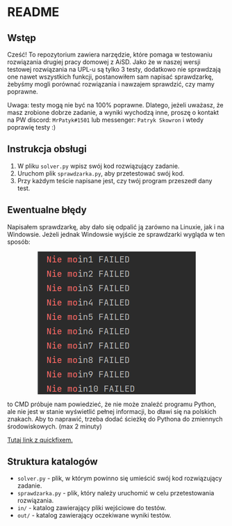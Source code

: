 # README

## Wstęp

Cześć! To repozytorium zawiera narzędzie, które pomaga w testowaniu rozwiązania drugiej pracy domowej z AiSD.
Jako że w naszej wersji testowej rozwiązania na UPL-u są tylko 3 testy, dodatkowo nie sprawdzają one nawet wszystkich funkcji,
postanowiłem sam napisać sprawdzarkę, żebyśmy mogli porównać rozwiązania i nawzajem sprawdzić, czy mamy poprawne.

Uwaga: testy mogą nie być na 100% poprawne.
Dlatego, jeżeli uważasz, że masz zrobione dobrze zadanie,
a wyniki wychodzą inne,
proszę o kontakt na PW discord: `MrPatyk#1501` lub messenger: `Patryk Skowron`
i wtedy poprawię testy :)

## Instrukcja obsługi

1. W pliku `solver.py` wpisz swój kod rozwiązujący zadanie.
2. Uruchom plik `sprawdzarka.py`, aby przetestować swój kod.
3. Przy każdym teście napisane jest, czy twój program przeszedł dany test.

## Ewentualne błędy
Napisałem sprawdzarkę, aby dało się odpalić ją zarówno na Linuxie, jak i na Windowsie. Jeżeli jednak Windowsie wyjście ze sprawdzarki wygląda w ten sposób:

<img src="windows.png" alt="zdjęcie" style="display: block; margin: 0 auto;">

to CMD próbuje nam powiedzieć, że nie może znaleźć programu Python, ale nie jest w stanie wyświetlić pełnej informacji, bo dławi się na polskich znakach. Aby to naprawić, trzeba dodać ścieżkę do Pythona do zmiennych środowiskowych. (max 2 minuty)

[Tutaj link z quickfixem.](https://inferiordatascience.com/jak-dodac-pythona-do-path-windows-10/)

## Struktura katalogów

- `solver.py` - plik, w którym powinno się umieścić swój kod rozwiązujący zadanie.
- `sprawdzarka.py` - plik, który należy uruchomić w celu przetestowania rozwiązania.
- `in/` - katalog zawierający pliki wejściowe do testów.
- `out/` - katalog zawierający oczekiwane wyniki testów.

